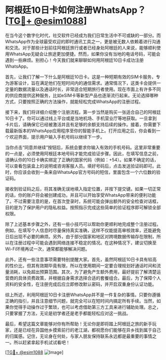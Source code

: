 # 阿根廷10日卡如何注册WhatsApp？[[TG💪+ @esim1088](https://t.me/s/esim1088)]

在当今这个数字化时代，社交软件已经成为我们日常生活中不可或缺的一部分。而WhatsApp作为全球最受欢迎的即时通讯工具之一，更是被无数人依赖着进行沟通和交流。对于那些计划前往阿根廷旅行或者已经身处阿根廷的人来说，能够顺利使用WhatsApp无疑会让旅途更加便捷。然而，如果你没有当地的电话号码，可能会遇到一些麻烦。别担心！今天我们就来聊聊如何用阿根廷10日卡成功注册WhatsApp。

首先，让我们了解一下什么是阿根廷10日卡。这是一种短期有效的SIM卡服务，专为游客设计，旨在满足他们在短时间内的通信需求。通常情况下，这类卡会提供一定量的数据流量以及通话时长，非常适合短期旅行者使用。现在市面上有许多不同的供应商提供这种服务，比如eSIM卡等新型产品也逐渐流行起来。无论选择哪种方式，只要按照正确的方法操作，就能轻松完成WhatsApp的注册过程。

接下来，我们将详细介绍整个注册流程。第一步当然是购买一张适合自己的阿根廷10日卡了。你可以通过线上平台或是当地机场、手机营业厅等地获取。一旦拿到卡片后，请确保它已经被激活并且有足够的余额支持后续的操作。接着，你需要下载最新版本的WhatsApp应用程序至你的智能手机上。打开应用之后，你会看到一个欢迎界面，提示用户输入手机号码以继续下一步。

当你点击“同意并继续”按钮后，系统会要求你输入有效的手机号码。这里非常重要的一点是，必须使用阿根廷本地号码才能完成验证步骤。因此，在填写信息之前，请确认你的10日卡确实绑定了正确的国家代码（例如：+54）。如果不确定的话，可以查看包装盒上的说明或咨询客服人员。填好号码后，点击发送验证码即可。此时，你应该会收到一条来自WhatsApp官方号码的短信，里面包含一个六位数的验证码。

接收到验证码之后，将其准确无误地填入指定位置，并按下提交键。如果一切正常的话，你的账户将会被创建成功，并且可以开始享受WhatsApp带来的便利功能了。不过需要注意的是，在首次登录时，系统可能会弹出额外的安全检查对话框，目的是为了保护用户的隐私权益。按照指示完成这些简单的验证程序即可解锁全部权限。

除了上述基本步骤之外，还有一些小技巧可以帮助你更顺利地完成整个注册过程。例如，在填写个人信息时尽量保持真实准确，这样不仅能提高审核效率，还能避免日后出现不必要的麻烦。另外，由于部分国家和地区对跨境数据传输存在限制，所以在注册过程中可能会遇到网络连接不稳定的情况。在这种情况下，建议切换至Wi-Fi环境再试一次，通常都能够解决问题。

此外，还有一些注意事项需要特别提醒大家。首先，虽然阿根廷10日卡具有较高的性价比，但其有效期毕竟有限，所以在使用期间一定要合理规划好通话时间和流量消耗，以免超出预算范围。其次，为了避免产生额外费用，最好提前了解清楚运营商的具体资费政策，并根据自身需求选择合适的套餐组合。最后，为了保障个人资料的安全性，在注册完成后应立即修改默认密码，并开启双重身份认证功能。

综上所述，利用阿根廷10日卡注册WhatsApp并不是一件复杂的事情。只要你遵循正确的指引，并且注意细节问题，就完全可以在短时间内搞定所有手续。当然，如果你觉得手动操作过于繁琐，也可以考虑借助第三方工具来进行辅助处理。总之，只要掌握了方法，无论是初学者还是老手都能轻松应对这一挑战。

最后，希望这篇文章能够对你有所帮助！无论你是即将踏上阿根廷之旅的新手玩家，还是已经在异国他乡摸索前行的老江湖，都祝愿你们能够在异乡找到属于自己的归属感。记住，无论身在何处，与家人朋友保持联系永远都是最重要的事情之一。所以赶紧拿起手机试试看吧！

[[TG💪+ @esim1088](https://t.me/s/esim1088) ![Image](https://i.postimg.cc/4NQfJmqS/Snipaste-2025-05-13-00-14-12.png)]